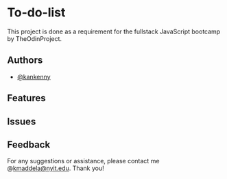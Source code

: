 # To-do-list

This project is done as a requirement for the fullstack JavaScript bootcamp by TheOdinProject.

## Authors

-    [@kankenny](https://github.com/Kankenny)

## Features

## Issues

## Feedback

For any suggestions or assistance, please contact me @kmaddela@nyit.edu. Thank you!
